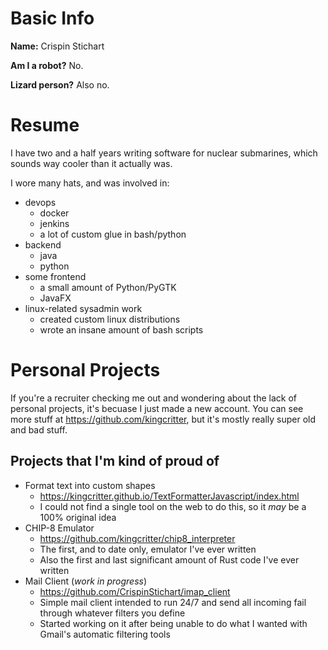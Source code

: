 # Basic Info

**Name:** Crispin Stichart

**Am I a robot?** No.

**Lizard person?** Also no.

# Resume 

I have two and a half years writing software for nuclear submarines, which sounds way cooler than it actually was.

I wore many hats, and was involved in:

* devops
  * docker
  * jenkins
  * a lot of custom glue in bash/python
* backend
  * java
  * python
* some frontend
  * a small amount of Python/PyGTK
  * JavaFX
* linux-related sysadmin work
  * created custom linux distributions
  * wrote an insane amount of bash scripts

# Personal Projects

If you're a recruiter checking me out and wondering about the lack of personal projects, it's becuase I just made a new account. You can see more stuff at https://github.com/kingcritter, but it's mostly really super old and bad stuff.

## Projects that I'm kind of proud of

* Format text into custom shapes
  * https://kingcritter.github.io/TextFormatterJavascript/index.html
  * I could not find a single tool on the web to do this, so it *may* be a 100% original idea
* CHIP-8 Emulator
  * https://github.com/kingcritter/chip8_interpreter 
  * The first, and to date only, emulator I've ever written
  * Also the first and last significant amount of Rust code I've ever written
* Mail Client (*work in progress*)
  *  https://github.com/CrispinStichart/imap_client
  *  Simple mail client intended to run 24/7 and send all incoming fail through whatever filters you define
  *  Started working on it after being unable to do what I wanted with Gmail's automatic filtering tools
